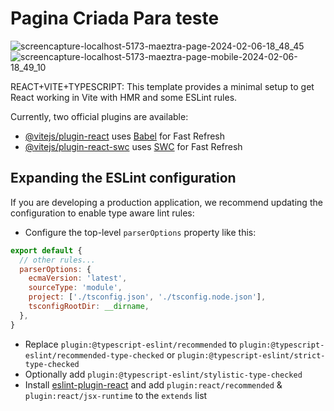 # Pagina Criada Para teste

![screencapture-localhost-5173-maeztra-page-2024-02-06-18_48_45](https://github.com/albertohf/layout/assets/42154155/e4526ea5-75c3-4e2b-88e8-248dbc5701fe)
![screencapture-localhost-5173-maeztra-page-mobile-2024-02-06-18_49_10](https://github.com/albertohf/layout/assets/42154155/c88c5ab7-0dc9-4798-bdd3-532385a1ed0f)


REACT+VITE+TYPESCRIPT: 
This template provides a minimal setup to get React working in Vite with HMR and some ESLint rules.

Currently, two official plugins are available:

- [@vitejs/plugin-react](https://github.com/vitejs/vite-plugin-react/blob/main/packages/plugin-react/README.md) uses [Babel](https://babeljs.io/) for Fast Refresh
- [@vitejs/plugin-react-swc](https://github.com/vitejs/vite-plugin-react-swc) uses [SWC](https://swc.rs/) for Fast Refresh

## Expanding the ESLint configuration

If you are developing a production application, we recommend updating the configuration to enable type aware lint rules:

- Configure the top-level `parserOptions` property like this:

```js
export default {
  // other rules...
  parserOptions: {
    ecmaVersion: 'latest',
    sourceType: 'module',
    project: ['./tsconfig.json', './tsconfig.node.json'],
    tsconfigRootDir: __dirname,
  },
}
```

- Replace `plugin:@typescript-eslint/recommended` to `plugin:@typescript-eslint/recommended-type-checked` or `plugin:@typescript-eslint/strict-type-checked`
- Optionally add `plugin:@typescript-eslint/stylistic-type-checked`
- Install [eslint-plugin-react](https://github.com/jsx-eslint/eslint-plugin-react) and add `plugin:react/recommended` & `plugin:react/jsx-runtime` to the `extends` list
